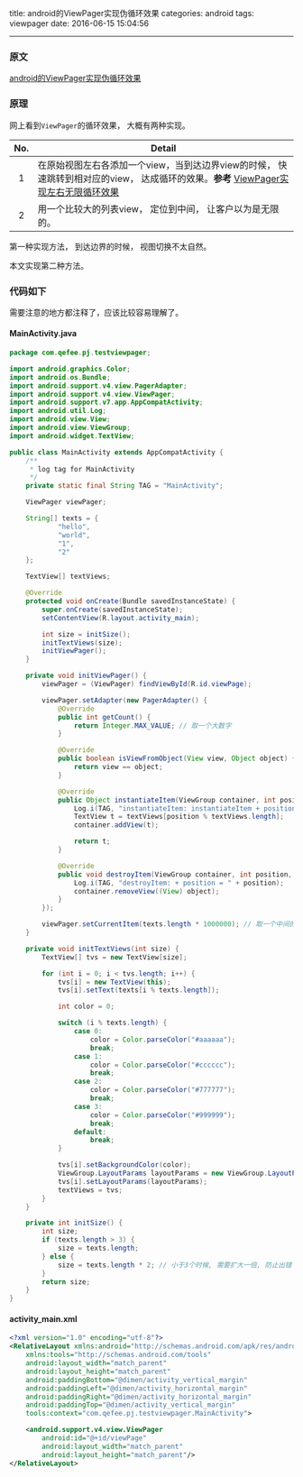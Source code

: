 title: android的ViewPager实现伪循环效果
categories: android
tags: viewpager
date: 2016-06-15 15:04:56

---

<!--head-->

### 原文

[android的ViewPager实现伪循环效果](http://qefee.com/2016/06/15/android%E7%9A%84ViewPager%E5%AE%9E%E7%8E%B0%E4%BC%AA%E5%BE%AA%E7%8E%AF%E6%95%88%E6%9E%9C/)

### 原理

网上看到`ViewPager`的循环效果， 大概有两种实现。

| No.  | Detail                                   |
| :--: | ---------------------------------------- |
|  1   | 在原始视图左右各添加一个view，当到达边界view的时候， 快速跳转到相对应的view， 达成循环的效果。**参考** [ViewPager实现左右无限循环效果](http://blog.csdn.net/oweixiao123/article/details/23459041) |
|  2   | 用一个比较大的列表view， 定位到中间， 让客户以为是无限的。         |

第一种实现方法， 到达边界的时候， 视图切换不太自然。

本文实现第二种方法。

### 代码如下

需要注意的地方都注释了，应该比较容易理解了。

<!--more-->

#### MainActivity.java

```java
package com.qefee.pj.testviewpager;

import android.graphics.Color;
import android.os.Bundle;
import android.support.v4.view.PagerAdapter;
import android.support.v4.view.ViewPager;
import android.support.v7.app.AppCompatActivity;
import android.util.Log;
import android.view.View;
import android.view.ViewGroup;
import android.widget.TextView;

public class MainActivity extends AppCompatActivity {
    /**
     * log tag for MainActivity
     */
    private static final String TAG = "MainActivity";

    ViewPager viewPager;

    String[] texts = {
            "hello",
            "world",
            "1",
            "2"
    };

    TextView[] textViews;

    @Override
    protected void onCreate(Bundle savedInstanceState) {
        super.onCreate(savedInstanceState);
        setContentView(R.layout.activity_main);

        int size = initSize();
        initTextViews(size);
        initViewPager();
    }

    private void initViewPager() {
        viewPager = (ViewPager) findViewById(R.id.viewPage);

        viewPager.setAdapter(new PagerAdapter() {
            @Override
            public int getCount() {
                return Integer.MAX_VALUE; // 取一个大数字
            }

            @Override
            public boolean isViewFromObject(View view, Object object) {
                return view == object;
            }

            @Override
            public Object instantiateItem(ViewGroup container, int position) {
                Log.i(TAG, "instantiateItem: instantiateItem + position = " + position);
                TextView t = textViews[position % textViews.length];
                container.addView(t);

                return t;
            }

            @Override
            public void destroyItem(ViewGroup container, int position, Object object) {
                Log.i(TAG, "destroyItem: + position = " + position);
                container.removeView((View) object);
            }
        });

        viewPager.setCurrentItem(texts.length * 1000000); // 取一个中间的大数字, 防止接近边界
    }

    private void initTextViews(int size) {
        TextView[] tvs = new TextView[size];

        for (int i = 0; i < tvs.length; i++) {
            tvs[i] = new TextView(this);
            tvs[i].setText(texts[i % texts.length]);

            int color = 0;

            switch (i % texts.length) {
                case 0:
                    color = Color.parseColor("#aaaaaa");
                    break;
                case 1:
                    color = Color.parseColor("#cccccc");
                    break;
                case 2:
                    color = Color.parseColor("#777777");
                    break;
                case 3:
                    color = Color.parseColor("#999999");
                    break;
                default:
                    break;
            }

            tvs[i].setBackgroundColor(color);
            ViewGroup.LayoutParams layoutParams = new ViewGroup.LayoutParams(ViewGroup.LayoutParams.MATCH_PARENT, ViewGroup.LayoutParams.MATCH_PARENT);
            tvs[i].setLayoutParams(layoutParams);
            textViews = tvs;
        }
    }

    private int initSize() {
        int size;
        if (texts.length > 3) {
            size = texts.length;
        } else {
            size = texts.length * 2; // 小于3个时候, 需要扩大一倍, 防止出错
        }
        return size;
    }
}
```

#### activity_main.xml

```xml
<?xml version="1.0" encoding="utf-8"?>
<RelativeLayout xmlns:android="http://schemas.android.com/apk/res/android"
    xmlns:tools="http://schemas.android.com/tools"
    android:layout_width="match_parent"
    android:layout_height="match_parent"
    android:paddingBottom="@dimen/activity_vertical_margin"
    android:paddingLeft="@dimen/activity_horizontal_margin"
    android:paddingRight="@dimen/activity_horizontal_margin"
    android:paddingTop="@dimen/activity_vertical_margin"
    tools:context="com.qefee.pj.testviewpager.MainActivity">

    <android.support.v4.view.ViewPager
        android:id="@+id/viewPage"
        android:layout_width="match_parent"
        android:layout_height="match_parent"/>
</RelativeLayout>
```



<!--body-->

